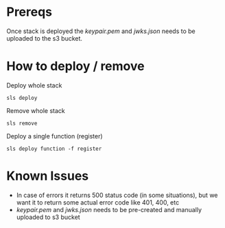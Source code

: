 # Prereqs

Once stack is deployed the _keypair.pem_ and _jwks.json_ needs to be uploaded to the s3 bucket.

# How to deploy / remove

Deploy whole stack

```
sls deploy
```

Remove whole stack

```
sls remove
```

Deploy a single function (register)

```
sls deploy function -f register
```

# Known Issues
- In case of errors it returns 500 status code (in some situations), but we want it to return some actual error code like 401, 400, etc
- _keypair.pem_ and _jwks.json_ needs to be pre-created and manually uploaded to s3 bucket
